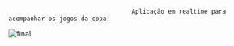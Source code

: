                                       Aplicação em realtime para acompanhar os jogos da copa!



![final](https://user-images.githubusercontent.com/103462657/198842688-a086788a-9c78-4bde-94bf-8065b0e649c2.png)
